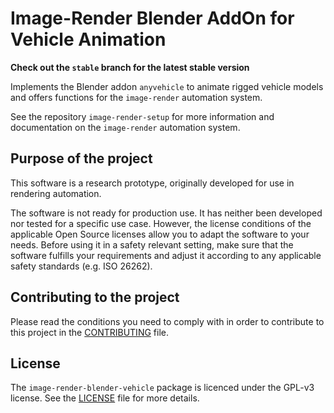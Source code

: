 # Image-Render Blender AddOn for Vehicle Animation

**Check out the `stable` branch for the latest stable version**

Implements the Blender addon `anyvehicle` to animate rigged vehicle models and offers functions for the `image-render` automation system.

See the repository `image-render-setup` for more information and documentation on the `image-render` automation system.

## Purpose of the project

This software is a research prototype, originally developed for use in rendering automation.

The software is not ready for production use. It has neither been developed nor tested for a specific use case. However, the license conditions of the applicable Open Source licenses allow you to adapt the software to your needs. Before using it in a safety relevant setting, make sure that the software fulfills your requirements and adjust it according to any applicable safety standards (e.g. ISO 26262).

## Contributing to the project

Please read the conditions you need to comply with in order to contribute to this project in the [CONTRIBUTING](CONTRIBUTING.md) file. 

## License

The `image-render-blender-vehicle` package is licenced under the GPL-v3 license. See the [LICENSE](LICENSE.md) file for more details.
